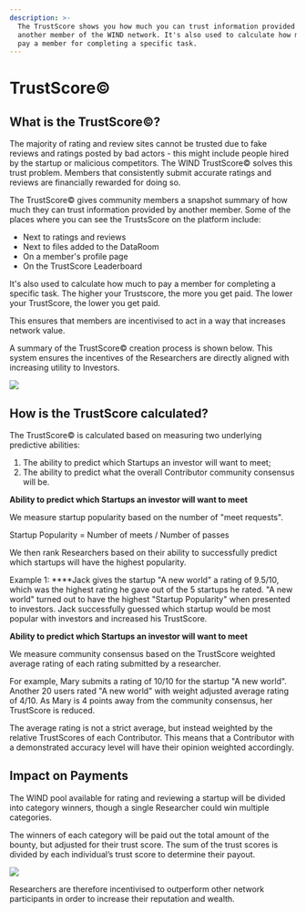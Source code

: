 ```yaml
---
description: >-
  The TrustScore shows you how much you can trust information provided by
  another member of the WIND network. It's also used to calculate how much to
  pay a member for completing a specific task.
---
```


# TrustScore©

## What is the TrustScore©?  

The majority of rating and review sites cannot be trusted due to fake reviews and ratings posted by bad actors - this might include people hired by the startup or malicious competitors.  The WIND TrustScore© solves this trust problem. Members that consistently submit accurate ratings and reviews are financially rewarded for doing so. 

The TrustScore© gives community members a snapshot summary of how much they can trust information provided by another member. Some of the places where you can see the TrustsScore on the platform include: 

* Next to ratings and reviews
* Next to files added to the DataRoom
* On a member's profile page
* On the TrustScore Leaderboard 

It's also used to calculate how much to pay a member for completing a specific task. The higher your Trustscore, the more you get paid. The lower your TrustScore, the lower you get paid.   
  
This ensures that members are incentivised to act in a way that increases network value. 

A summary of the TrustScore© creation process is shown below. This system ensures the incentives of the Researchers are directly aligned with increasing utility to Investors.

![](https://lh6.googleusercontent.com/XsN1KYSpMli5X53llocUlEJ83XEgG_iIBk0jpqoLaXowUm8vD82o7iavPbNCLL7yjPdtYha6LouqDyLZRjZLK2lSDevdNjhnbEloYfE0kJ2gdG3t5t6p0_Xo1ik6s5W519NB52nr)

## How is the TrustScore calculated? 

The TrustScore© is calculated based on measuring two underlying predictive abilities:

1. The ability to predict which Startups an investor will want to meet;
2. The ability to predict what the overall Contributor community consensus will be. 

**Ability to predict which Startups an investor will want to meet**

We measure startup popularity based on the number of "meet requests".   

Startup Popularity = Number of meets / Number of passes   
  
We then rank Researchers based on their ability to successfully predict which startups will have the highest popularity.   
  
Example  1: ****Jack gives the startup "A new world" a rating of 9.5/10, which was the highest rating he gave out of the 5 startups he rated. "A new world" turned out to have the highest "Startup Popularity" when presented to investors. Jack successfully guessed which startup would be most popular with investors and increased his TrustScore.

**Ability to predict which Startups an investor will want to meet**  
  
We measure community consensus based on the TrustScore weighted average rating of each rating submitted by a researcher.   
  
For example, Mary submits a rating of 10/10 for the startup "A new world". Another 20 users rated "A new world" with weight adjusted average rating of 4/10. As Mary is 4 points away from the community consensus, her TrustScore is reduced. 

The average rating is not a strict average, but instead weighted by the relative TrustScores of each Contributor.  This means that a Contributor with a demonstrated accuracy level will have their opinion weighted accordingly.

## Impact on Payments

The WIND pool available for rating and reviewing a startup will be divided into category winners, though a single Researcher could win multiple categories.  

The winners of each category will be paid out the total amount of the bounty, but adjusted for their trust score.  The sum of the trust scores is divided by each individual’s trust score to determine their payout.

![](https://lh4.googleusercontent.com/aDYjtYjJxZ2AaudqaIpDUBKJOugweD8scV_yxHfETSVtoGmu9qy7Gf_EvaXDlwwAwLxx55jZkohkNJ05uwnSjQT_gbjHuQtfthukIeiu7xzf6AUIG827LdDI2sMgmlADMSIJfju2)

Researchers are therefore incentivised to outperform other network participants in order to increase their reputation and wealth. 

